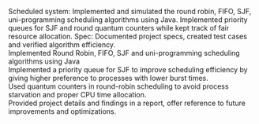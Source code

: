 Scheduled system: Implemented and simulated the round robin, FIFO, SJF, uni-programming scheduling algorithms using Java. Implemented priority queues for SJF and round quantum counters while kept track of fair resource allocation. Spec: Documented project specs, created test cases and verified algorithm efficiency.
<br>
Implemented Round Robin, FIFO, SJF and uni-programming scheduling algorithms using Java
<br>
Implemented a priority queue for SJF to improve scheduling efficiency by giving higher preference to processes with lower burst times.
<br>
Used quantum counters in round-robin scheduling to avoid process starvation and proper CPU time allocation.
<br>
Provided project details and findings in a report, offer reference to future improvements and optimizations.
<br>